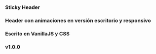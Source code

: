 ### Sticky Header 

### Header con animaciones en versión escritorio y responsivo 
### Escrito en VanillaJS y CSS
### v1.0.0